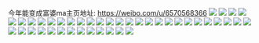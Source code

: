 今年能变成富婆ma主页地址: https://weibo.com/u/6570568366 
![](https://wx4.sinaimg.cn/mw2000/007aFqZ8ly1h91c8pn10lj31rs2bx4qp.jpg) 
![](https://wx4.sinaimg.cn/mw2000/007aFqZ8ly1h91c8ot55aj315c1qywtl.jpg) 
![](https://wx4.sinaimg.cn/mw2000/007aFqZ8ly1h91c8p6iqbj31rs2931kx.jpg) 
![](https://wx4.sinaimg.cn/mw2000/007aFqZ8ly1h0onm0e4onj30z01hc7gm.jpg) 
![](https://wx4.sinaimg.cn/mw2000/007aFqZ8ly1h07kcek0pfj32dc35s7wi.jpg) 
![](https://wx4.sinaimg.cn/mw2000/007aFqZ8ly1h07kcg2zd3j31400u010j.jpg) 
![](https://wx4.sinaimg.cn/mw2000/007aFqZ8ly1h07kcgjsyfj30v10nawko.jpg) 
![](https://wx4.sinaimg.cn/mw2000/007aFqZ8ly1gq4alanssvj33402c0u0x.jpg) 
![](https://wx4.sinaimg.cn/mw2000/007aFqZ8ly1gq4all9sm7j33402c0x6p.jpg) 
![](https://wx4.sinaimg.cn/mw2000/007aFqZ8ly1gq4amiwxzoj33402c07wl.jpg) 
![](https://wx4.sinaimg.cn/mw2000/007aFqZ8ly1gq4amzs8gpj32c0340npg.jpg) 
![](https://wx4.sinaimg.cn/mw2000/007aFqZ8ly1gp9zp09mk4j31r71r71ky.jpg) 
![](https://wx4.sinaimg.cn/mw2000/007aFqZ8ly1gp9zp1gytlj327n28w4qr.jpg) 
![](https://wx4.sinaimg.cn/mw2000/007aFqZ8ly1gp9zp2qhytj31wa1wahdv.jpg) 
![](https://wx4.sinaimg.cn/mw2000/007aFqZ8ly1gp9zp3rp8yj32ao2aohdv.jpg) 
![](https://wx4.sinaimg.cn/mw2000/007aFqZ8ly1gp9zp4y0qzj31wl1wlb2a.jpg) 
![](https://wx4.sinaimg.cn/mw2000/007aFqZ8ly1gp9zp62oqkj30qo0qo47p.jpg) 
![](https://wx4.sinaimg.cn/mw2000/007aFqZ8ly1gp98ia24rej32241x2kjl.jpg) 
![](https://wx4.sinaimg.cn/mw2000/007aFqZ8ly1gp98ibm199j323e23gas9.jpg) 
![](https://wx4.sinaimg.cn/mw2000/007aFqZ8ly1gp98idv581j32442447wh.jpg) 
![](https://wx4.sinaimg.cn/mw2000/007aFqZ8ly1gp98hz95vxj32ao2aob2a.jpg) 
![](https://wx4.sinaimg.cn/mw2000/007aFqZ8ly1gp98i08q32j32ao2aob2a.jpg) 
![](https://wx4.sinaimg.cn/mw2000/007aFqZ8ly1gp98i1x1dcj3254254x6p.jpg) 
![](https://wx4.sinaimg.cn/mw2000/007aFqZ8ly1gp98i8hkdyj335s35s7wr.jpg) 
![](https://wx4.sinaimg.cn/mw2000/007aFqZ8ly1gp98i3usmxj32ao2aoe83.jpg) 
![](https://wx4.sinaimg.cn/mw2000/007aFqZ8ly1gp98i2k3vgj32b52b54qp.jpg) 
![](https://wx4.sinaimg.cn/mw2000/007aFqZ8ly1ggnz1fqasnj32io1w04qr.jpg) 
![](https://wx4.sinaimg.cn/mw2000/007aFqZ8ly1ggnz1ia82oj325s1mcb29.jpg) 
![](https://wx4.sinaimg.cn/mw2000/007aFqZ8ly1ggnz1ixigwj31o01z2b29.jpg) 
![](https://wx4.sinaimg.cn/mw2000/007aFqZ8ly1gbbkg7nvi5j315o5scx6t.jpg) 
![](https://wx4.sinaimg.cn/mw2000/007aFqZ8ly1gbbkg9z4ewj315o57i1hl.jpg) 
![](https://wx4.sinaimg.cn/mw2000/007aFqZ8ly1gb6n731dkmj32c01wdu0z.jpg) 
![](https://wx4.sinaimg.cn/mw2000/007aFqZ8ly1gb6n74o2mrj32c0340e83.jpg) 
![](https://wx4.sinaimg.cn/mw2000/007aFqZ8ly1g9diifud7cj31901o01ky.jpg) 
![](https://wx4.sinaimg.cn/mw2000/007aFqZ8ly1g94vlej4mkj31400u0tkr.jpg) 
![](https://wx4.sinaimg.cn/mw2000/007aFqZ8ly1g94vlh3bdtj31400u0wjt.jpg) 
![](https://wx4.sinaimg.cn/mw2000/007aFqZ8ly1g94vlin2vfj311w0u0wo0.jpg) 
![](https://wx4.sinaimg.cn/mw2000/007aFqZ8ly1g94vlhybsgj30u0140k0l.jpg) 
![](https://wx4.sinaimg.cn/mw2000/007aFqZ8ly1g94vlfh3b5j31400u0js2.jpg) 
![](https://wx4.sinaimg.cn/mw2000/007aFqZ8ly1g94vlgefxyj311v0u0k2e.jpg) 
![](https://wx4.sinaimg.cn/mw2000/007aFqZ8ly1g94vljei3tj31400u0n5v.jpg) 
![](https://wx4.sinaimg.cn/mw2000/007aFqZ8ly1g94vlku0j7j31400u0di8.jpg) 
